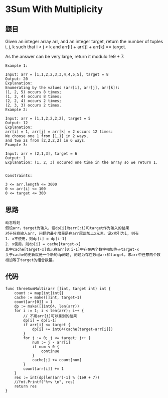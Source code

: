 # 3Sum With Multiplicity  


## 题目

Given an integer array arr, and an integer target, return the number of tuples i, j, k such that i < j < k and arr[i] + arr[j] + arr[k] == target.

As the answer can be very large, return it modulo 1e9 + 7.

```
Example 1:

Input: arr = [1,1,2,2,3,3,4,4,5,5], target = 8
Output: 20
Explanation: 
Enumerating by the values (arr[i], arr[j], arr[k]):
(1, 2, 5) occurs 8 times;
(1, 3, 4) occurs 8 times;
(2, 2, 4) occurs 2 times;
(2, 3, 3) occurs 2 times.
Example 2:

Input: arr = [1,1,2,2,2,2], target = 5
Output: 12
Explanation: 
arr[i] = 1, arr[j] = arr[k] = 2 occurs 12 times:
We choose one 1 from [1,1] in 2 ways,
and two 2s from [2,2,2,2] in 6 ways.
Example 3:

Input: arr = [2,1,3], target = 6
Output: 1
Explanation: (1, 2, 3) occured one time in the array so we return 1.
 

Constraints:

3 <= arr.length <= 3000
0 <= arr[i] <= 100
0 <= target <= 300
```

## 思路

```
动态规划
假设arr，target为输入，设dp[i]为arr[:i]和target作为输入的结果
对于任意输入arr, 问题的最小增量是在arr尾部加上x元素。设x索引为i, 则有
1. x不使用，则dp[i] = dp[i-1]
2. x使用，则dp[i] = cache[target-x]
其中cache[target-x]表示在arr[0:i-1]中存在两个数字相加等于target-x
关于cache的更新就是一个新的dp问题, 问题为存在数组arr和target，求arr中任意两个数相加等于target的组合数量。
```

## 代码


```golang
func threeSumMulti(arr []int, target int) int {
	count := map[int]int{}
	cache := make([]int, target+1)
	count[arr[0]] = 1
	dp := make([]int64, len(arr))
	for i := 1; i < len(arr); i++ {
		// 不用arr[i]可以拿到的结果
		dp[i] = dp[i-1]
		if arr[i] <= target {
			dp[i] += int64(cache[target-arr[i]])
		}
		for j := 0; j <= target; j++ {
			num := j - arr[i]
			if num < 0 {
				continue
			}
			cache[j] += count[num]
		}
		count[arr[i]] += 1
	}
	res := int(dp[len(arr)-1] % (1e9 + 7))
	//fmt.Printf("%+v \n", res)
	return res
}
```
